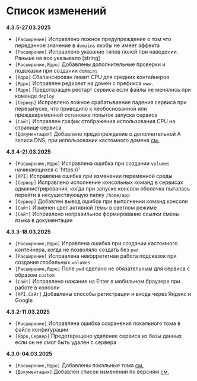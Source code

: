 # Список изменений

**4.3.5-27.03.2025**

- `[Расширение]` Исправлено ложное предупреждение о том что переданное значение в `domains` якобы не имеет эффекта
- `[Расширение]` Исправлено указание типов полей при наведении. Раньше на все указывало [string]
- `[Расширение,Ядро]` Добавлены дополнительные проверки и подсказки при создании `domains`
- `[Ядро]` Сбалансирован лимит CPU для средних контейнеров
- `[Ядро]` Исправлен редирект на домен с префикса `www.`
- `[Ядро]` Предотвращен рестарт сервиса если файлы не менялись при команде `deploy`
- `[Сервер]` Исправлено ложное срабатываение падения сервиса при перезапуске, что приводило к необоснованной или преждевременной остановке попыток запуска сервиса
- `[Сайт]` Исправлен график отображения использования CPU на странице сервиса
- `[Документация]` Добавлено предопреждение о дополнительной A записи DNS, при использовании кастомного домена [см.](./ConfigFile.md##custom-domain)

**4.3.4-21.03.2025**

- `[Расширение,Ядро]` Исправлена ошибка при создании `volumes` начинающихся с 'https://'
- `[API]` Исправлена ошибка при изменении переменной среды
- `[Сервер]` Исправлено исполнение консольных команд в сервисах администрирования, когда при запуске консоли оболочка пыталась перейти в несуществующую папку `/home/app`
- `[Сервер]` Добавлен вывод ошибок при выполнении команд консоли
- `[Сайт]` Изменен цвет активной темы в светлом режиме
- `[Сайт]` Исправлено неправильное формирование ссылки смены языка в документации

**4.3.3-18.03.2025**

- `[Расширение,Ядро]` Иправлена ошибка при создании кастомного контейнера, когда не позволяло создать без `pwd`
- `[Расширение]` Исправлена некорретктная работа подсказок при создания глобальных `volumes`
- `[Расширение,Ядро]` Поле `pwd` сделано не обязательным для сервиса с образом `custom`
- `[Сайт]` Исправлено нажание на Enter в мобильном браузере при работе в консоли
- `[API,Сайт]` Добавлены способы регистрации и входа через Яндекс и Google

**4.3.2-11.03.2025**

- `[Расширение]` Исправлена ошибка сохранения локального тома в файле конфигурации
- `[Ядро,Сервер]` Предотвращено удаление сервиса из базы данных если он не смог быть удален с сервера

**4.3.0-04.03.2025**

- `[Расширение,Ядро]` Добавлены локальные тома [см.](./ConfigFile.md#volumes)
- `[Документация]` Добавлен список изменений по версиям [см.](./docs/CHANGELOG.md)

